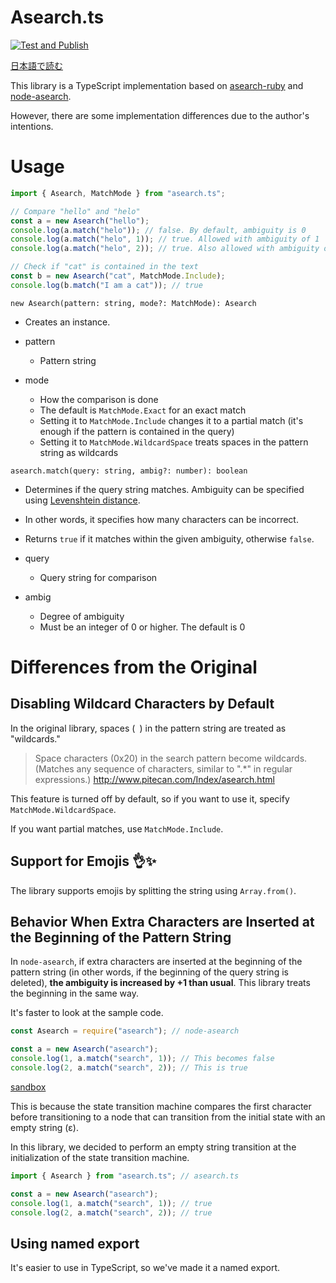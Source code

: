 # Asearch.ts

[![Test and Publish](https://github.com/teramotodaiki/asearch.ts/actions/workflows/test-and-publish.yml/badge.svg)](https://github.com/teramotodaiki/asearch.ts/actions/workflows/test-and-publish.yml)

[日本語で読む](README-ja.md)

This library is a TypeScript implementation based on [asearch-ruby](https://github.com/masui/asearch-ruby) and [node-asearch](https://github.com/shokai/node-asearch).

However, there are some implementation differences due to the author's intentions.

# Usage

```typescript
import { Asearch, MatchMode } from "asearch.ts";

// Compare "hello" and "helo"
const a = new Asearch("hello");
console.log(a.match("helo")); // false. By default, ambiguity is 0
console.log(a.match("helo", 1)); // true. Allowed with ambiguity of 1
console.log(a.match("helo", 2)); // true. Also allowed with ambiguity of 2

// Check if "cat" is contained in the text
const b = new Asearch("cat", MatchMode.Include);
console.log(b.match("I am a cat")); // true
```

`new Asearch(pattern: string, mode?: MatchMode): Asearch`

- Creates an instance.

- pattern
  - Pattern string
- mode
  - How the comparison is done
  - The default is `MatchMode.Exact` for an exact match
  - Setting it to `MatchMode.Include` changes it to a partial match (it's enough if the pattern is contained in the query)
  - Setting it to `MatchMode.WildcardSpace` treats spaces in the pattern string as wildcards

`asearch.match(query: string, ambig?: number): boolean`

- Determines if the query string matches. Ambiguity can be specified using [Levenshtein distance](https://en.wikipedia.org/wiki/Levenshtein_distance).
- In other words, it specifies how many characters can be incorrect.
- Returns `true` if it matches within the given ambiguity, otherwise `false`.

- query
  - Query string for comparison
- ambig
  - Degree of ambiguity
  - Must be an integer of 0 or higher. The default is 0

# Differences from the Original

## Disabling Wildcard Characters by Default

In the original library, spaces (` `) in the pattern string are treated as "wildcards."

> Space characters (0x20) in the search pattern become wildcards. (Matches any sequence of characters, similar to ".\*" in regular expressions.)
> http://www.pitecan.com/Index/asearch.html

This feature is turned off by default, so if you want to use it, specify `MatchMode.WildcardSpace`.

If you want partial matches, use `MatchMode.Include`.

## Support for Emojis 👌✨

The library supports emojis by splitting the string using `Array.from()`.

## Behavior When Extra Characters are Inserted at the Beginning of the Pattern String

In `node-asearch`, if extra characters are inserted at the beginning of the pattern string (in other words, if the beginning of the query string is deleted), **the ambiguity is increased by +1 than usual**. This library treats the beginning in the same way.

It's faster to look at the sample code.

```javascript
const Asearch = require("asearch"); // node-asearch

const a = new Asearch("asearch");
console.log(1, a.match("search", 1)); // This becomes false
console.log(2, a.match("search", 2)); // This is true
```

[sandbox](https://codesandbox.io/s/silly-mclaren-xguoi?file=/src/index.js)

This is because the state transition machine compares the first character before transitioning to a node that can transition from the initial state with an empty string (ε).

In this library, we decided to perform an empty string transition at the initialization of the state transition machine.

```typescript
import { Asearch } from "asearch.ts"; // asearch.ts

const a = new Asearch("asearch");
console.log(1, a.match("search", 1)); // true
console.log(2, a.match("search", 2)); // true
```

## Using named export

It's easier to use in TypeScript, so we've made it a named export.
